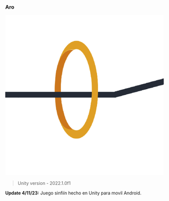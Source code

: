 ### Aro

![](https://github.com/camilo1962/Aro/blob/main/Assets/Sprites/Icono.png)

> Unity version - 2022.1.0f1

**Update 4/11/23:** Juego sinfiín hecho en Unity para movil Android.
